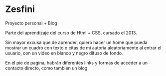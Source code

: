 Zesfini
=======

Proyecto personal + Blog 

Parte del aprendizaje del curso de Html + CSS, cursado el 2013. 

Sin mayor excusa que de aprender, quiero hacer un home que pueda 
mostrar un cuadro con texto o citas de mi autoria aleatoriamente 
al entrar el usuario, con un video en blanco y negro difuso
de fondo.

En el pie de pagina, habrán diferentes links y formas de acceder
a un contacto directo, como también un blog. 
